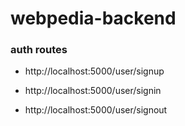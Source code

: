 # webpedia-backend

### auth routes

- http://localhost:5000/user/signup

- http://localhost:5000/user/signin

- http://localhost:5000/user/signout



